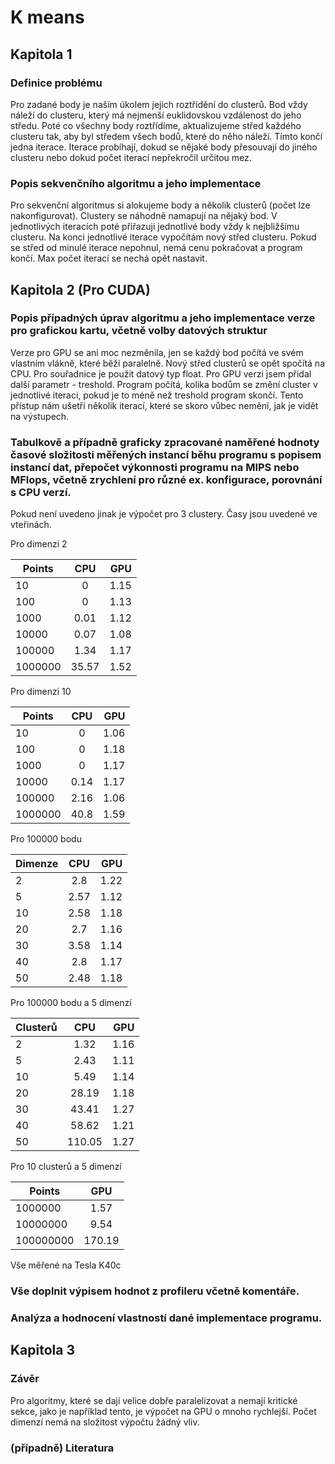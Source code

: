 # K means

## Kapitola 1

### Definice problému

Pro zadané body je naším úkolem jejich roztřídění do clusterů. Bod vždy náleží do clusteru, který má nejmenší euklidovskou vzdálenost do jeho středu. Poté co všechny body roztřídíme, aktualizujeme střed každého clusteru tak, aby byl středem všech bodů, které do něho náleží. Tímto končí jedna iterace. Iterace probíhají, dokud se nějaké body přesouvají do jiného clusteru nebo dokud počet iterací nepřekročil určitou mez.

### Popis sekvenčního algoritmu a jeho implementace

Pro sekvenční algoritmus si alokujeme body a několik clusterů (počet lze nakonfigurovat). Clustery se náhodně namapují na nějaký bod. V jednotlivých iteracích poté přiřazuji jednotlivé body vždy k nejbližšímu clusteru. Na konci jednotlivé iterace vypočítám nový střed clusteru. Pokud se střed od minulé iterace nepohnul, nemá cenu pokračovat a program končí. Max počet iterací se nechá opět nastavit.

## Kapitola 2 (Pro CUDA)

### Popis případných úprav algoritmu a jeho implementace verze pro grafickou kartu, včetně volby datových struktur

Verze pro GPU se ani moc nezměnila, jen se každý bod počítá ve svém vlastním vlákně, které běží paralelně. Nový střed clusterů se opět spočítá na CPU. Pro souřadnice je použit datový typ float. Pro GPU verzi jsem přidal další parametr - treshold. Program počítá, kolika bodům se změní cluster v jednotlivé iteraci, pokud je to méně než treshold program skončí. Tento přístup nám ušetří několik iterací, které se skoro vůbec nemění, jak je vidět na výstupech.

### Tabulkově a případně graficky zpracované naměřené hodnoty časové složitosti měřených instancí běhu programu s popisem instancí dat, přepočet výkonnosti programu na MIPS nebo MFlops, včetně zrychlení pro různé ex. konfigurace, porovnání s CPU verzí.

Pokud není uvedeno jinak je výpočet pro 3 clustery. Časy jsou uvedené ve vteřinách.

Pro dimenzi 2

| Points        | CPU    | GPU   |
| ------------- |:------:| -----:|
| 10            | 0      | 1.15  |
| 100           | 0      | 1.13  |
| 1000          | 0.01   | 1.12  |
| 10000         | 0.07   | 1.08  |
| 100000        | 1.34   | 1.17  |
| 1000000       | 35.57  | 1.52  |

Pro dimenzi 10

| Points        | CPU    | GPU   |
| ------------- |:------:| -----:|
| 10            | 0      | 1.06  |
| 100           | 0      | 1.18  |
| 1000          | 0      | 1.17  |
| 10000         | 0.14   | 1.17  |
| 100000        | 2.16   | 1.06  |
| 1000000       | 40.8   | 1.59  |

Pro 100000 bodu

| Dimenze       | CPU    | GPU   |
| ------------- |:------:| -----:|
| 2             | 2.8    | 1.22  |
| 5             | 2.57   | 1.12  |
| 10            | 2.58   | 1.18  |
| 20            | 2.7    | 1.16  |
| 30            | 3.58   | 1.14  |
| 40            | 2.8    | 1.17  |
| 50            | 2.48   | 1.18  |

Pro 100000 bodu a 5 dimenzí

| Clusterů      | CPU    | GPU   |
| ------------- |:------:| -----:|
| 2             | 1.32   | 1.16  |
| 5             | 2.43   | 1.11  |
| 10            | 5.49   | 1.14  |
| 20            | 28.19  | 1.18  |
| 30            | 43.41  | 1.27  |
| 40            | 58.62  | 1.21  |
| 50            | 110.05 | 1.27  |

Pro 10 clusterů a 5 dimenzí

| Points        | GPU    |
| ------------- |:------:|
| 1000000       | 1.57   |
| 10000000      | 9.54   |
| 100000000     | 170.19 |

Vše měřené na Tesla K40c

### Vše doplnit výpisem hodnot z profileru včetně komentáře.

### Analýza a hodnocení vlastností dané implementace programu.

## Kapitola 3

### Závěr

Pro algoritmy, které se dají velice dobře paralelizovat a nemají kritické sekce, jako je například tento, je výpočet na GPU o mnoho rychlejší. Počet dimenzí nemá na složitost výpočtu žádný vliv.

### (případně) Literatura